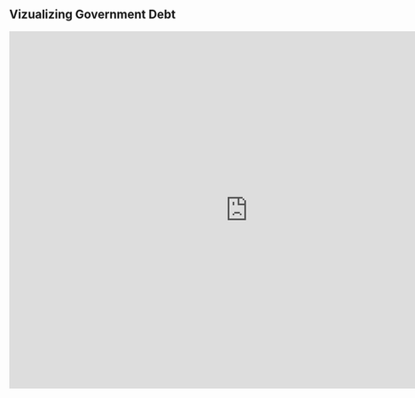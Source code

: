 ## Vizualizing Government Debt

<iframe src="https://data.oecd.org/chart/6v93" width="860" height="645" style="border: 0" mozallowfullscreen="true" webkitallowfullscreen="true" allowfullscreen="true"><a href="https://data.oecd.org/chart/6v93" target="_blank">OECD Chart: General government debt, Total, % of GDP, Annual, 2020</a></iframe>


